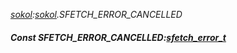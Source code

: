 _[sokol](../../modules/sokol/sokol-module.md):[sokol](../../modules/sokol/sokol-module.md).SFETCH\_ERROR\_CANCELLED_
##### Const SFETCH\_ERROR\_CANCELLED:[sfetch_error_t](../../modules/sokol/sokol-sfetch_error_t.md)

